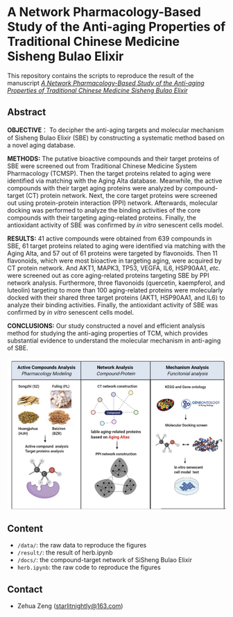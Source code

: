 # A Network Pharmacology-Based Study of the Anti-aging Properties of Traditional Chinese Medicine Sisheng Bulao Elixir

This repository contains the scripts to reproduce the result of the manuscript [*A Network Pharmacology-Based Study of the Anti-aging Properties of Traditional Chinese Medicine Sisheng Bulao Elixir*]( )

## Abstract

**OBJECTIVE**： To decipher the anti-aging targets and molecular mechanism of Sisheng Bulao Elixir (SBE) by constructing a systematic method based on a novel aging database.

**METHODS:** The putative bioactive compounds and their target proteins of SBE were screened out from Traditional Chinese Medicine System Pharmacology (TCMSP). Then the target proteins related to aging were identified via matching with the Aging Alta database. Meanwhile, the active compounds with their target aging proteins were analyzed by compound-target (CT) protein network. Next, the core target proteins were screened out using protein-protein interaction (PPI) network. Afterwards, molecular docking was performed to analyze the binding activities of the core compounds with their targeting aging-related proteins. Finally, the antioxidant activity of SBE was confirmed by *in vitro* senescent cells model.

**RESULTS:** 41 active compounds were obtained from 639 compounds in SBE, 61 target proteins related to aging were identified via matching with the Aging Alta, and 57 out of 61 proteins were targeted by flavonoids. Then 11 flavonoids, which were most bioactive in targeting aging, were acquired by CT protein network. And AKT1, MAPK3, TP53, VEGFA, IL6, HSP90AA1, *etc*. were screened out as core aging-related proteins targeting SBE by PPI network analysis. Furthermore, three flavonoids (quercetin, kaempferol, and luteolin) targeting to more than 100 aging-related proteins were molecularly docked with their shared three target proteins (AKT1, HSP90AA1, and IL6) to analyze their binding activities. Finally, the antioxidant activity of SBE was confirmed by *in vitro* senescent cells model.

**CONCLUSIONS:** Our study constructed a novel and efficient analysis method for studying the anti-aging properties of TCM, which provides substantial evidence to understand the molecular mechanism in anti-aging of SBE.

![image-20220713171240548](summary.png)

## Content

- `/data/`: the raw data to reproduce the figures
- `/result/`: the result of herb.ipynb
- `/docs/`: the compound-target network of SiSheng Bulao Elixir
- `herb.ipynb`: the raw code to reproduce the figures

## Contact

- Zehua Zeng (starlitnightly@163.com)
